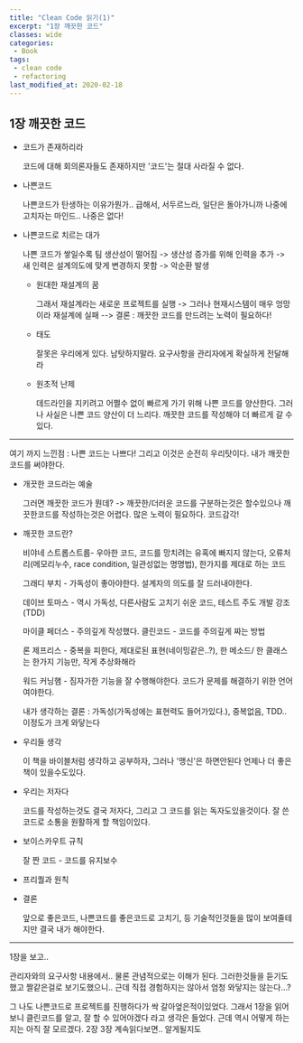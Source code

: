 ```yaml
---
title: "Clean Code 읽기(1)"
excerpt: "1장 깨끗한 코드"
classes: wide
categories:
 - Book
tags:
 - clean code
 - refactoring
last_modified_at: 2020-02-18
---
```




## 1장 깨끗한 코드

* 코드가 존재하리라

  코드에 대해 회의론자들도 존재하지만 '코드'는 절대 사라질 수 없다.

* 나쁜코드

  나쁜코드가 탄생하는 이유가뭔가.. 급해서, 서두르느라, 일단은 돌아가니까 나중에 고치자는 마인드.. 나중은 없다!

* 나쁜코드로 치르는 대가

  나쁜 코드가 쌓일수록 팀 생산성이 떨어짐 -> 생산성 증가를 위해 인력을 추가 -> 새 인력은 설계의도에 맞게 변경하지 못함 -> 악순환 발생

  * 원대한 재설계의 꿈

    그래서 재설계라는 새로운 프로젝트를 실행 -> 그러나 현재시스템이 매우 엉망이라 재설계에 실패 --> 결론 : 깨끗한 코드를 만드려는 노력이 필요하다!

  * 태도

    잘못은 우리에게 있다. 남탓하지말라. 요구사항을 관리자에게 확실하게 전달해라

  * 원초적 난제

    데드라인을 지키려고 어쩔수 없이 빠르게 가기 위해 나쁜 코드를 양산한다. 그러나 사실은 나쁜 코드 양산이 더 느리다. 깨끗한 코드를 작성해야 더 빠르게 갈 수 있다.

---

여기 까지 느낀점 : 나쁜 코드는 나쁘다! 그리고 이것은 순전히 우리탓이다. 내가 깨끗한 코드를 써야한다.

* 개끗한 코드라는 예술

  그러면 깨끗한 코드가 뭔데? -> 깨끗한/더러운 코드를 구분하는것은 할수있으나 깨끗한코드를 작성하는것은 어렵다. 많은 노력이 필요하다. 코드감각!

* 깨끗한 코드란?

  비야네 스트롭스트룹- 우아한 코드, 코드를 망치려는 유혹에 빠지지 않는다, 오류처리(메모리누수, race condition, 일관성없는 명명법), 한가지를 제대로 하는 코드

  그래디 부치 - 가독성이 좋아야한다. 설계자의 의도를 잘 드러내야한다.

  데이브 토마스 - 역시 가독성, 다른사람도 고치기 쉬운 코드, 테스트 주도 개발 강조(TDD)

  마이클 페더스 - 주의깊게 작성했다. 클린코드 - 코드를 주의깊게 짜는 방법

  론 제프리스 - 중복을 피한다, 제대로된 표현(네이밍같은..?), 한 메소드/ 한 클래스는 한가지 기능만, 작게 추상화해라

  워드 커닝햄 - 짐자가한 기능을 잘 수행해야한다. 코드가 문제를 해결하기 위한 언어여야한다.

  내가 생각하는 결론 : 가독성(가독성에는 표현력도 들어가있다.), 중복없음, TDD.. 이정도가 크게 와닿는다

* 우리들 생각

  이 책을 바이블처럼 생각하고 공부하자, 그러나 '맹신'은 하면안된다 언제나 더 좋은 책이 있을수도있다. 

* 우리는 저자다

  코드를 작성하는것도 결국 저자다, 그리고 그 코드를 읽는 독자도있을것이다. 잘 쓴 코드로 소통을 원활하게 할 책임이있다.

* 보이스카우트 규칙

  잘 짠 코드 - 코드를 유지보수

* 프리퀄과 원칙

* 결론

  앞으로 좋은코드, 나쁜코드를 좋은코드로 고치기, 등 기술적인것들을 많이 보여줄테지만 결국 내가 해야한다.

---

1장을 보고..

관리자와의 요구사항 내용에서.. 물론 관념적으로는 이해가 된다. 그러한것들을 듣기도했고 짤같은걸로 보기도했으니.. 근데 직접 경험하지는 않아서 엄청 와닿지는 않는다...?

그 나도 나쁜코드로 프로젝트를 진행하다가 싹 갈아엎은적이있었다. 그래서 1장을 읽어보니 클린코드를 알고, 잘 할 수 있어야겠다 라고 생각은 들었다. 근데 역시 어떻게 하는지는 아직 잘 모르겠다. 2장 3장 계속읽다보면.. 알게될지도

